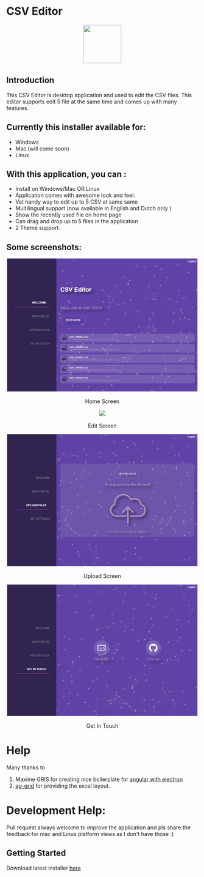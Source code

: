 # CSV Editor
<p align="center">
<img  width="100" height="100"  src ="https://github.com/ritsrivastava01/CSV-Editor/blob/master/src/favicon.512x512.png" /></p>

## Introduction

This CSV Editor is desktop application and used to edit the CSV files.
This editor supports edit 5 file at the same time and comes up with many features.

## Currently this installer available for:

- Windows
- Mac (will come soon)
- Linux

## With this application, you can :

- Install on Windows/Mac OR Linux
- Application comes with awesome look and feel.
- Vet handy way to edit up to 5 CSV at same same
- Multilingual support (now available in English and Dutch only )
- Show the recently used file on home page
- Can drag and drop up to 5 files in the application
- 2 Theme support.

## Some screenshots:

<p align="center">
<img  width="500"   src ="https://github.com/ritsrivastava01/CSV-Editor/blob/master/src/assets/app-images/home.PNG" />
  
<p align="center">
<p align="center">Home Screen</p>

<p align="center">
<img  width="500"   src ="https://github.com/ritsrivastava01/CSV-Editor/blob/master/src/assets/app-images/multiple_file.PNG" />
  
</p>
<p align="center">Edit Screen</p>

<p align="center">
<img  width="500"   src ="https://github.com/ritsrivastava01/CSV-Editor/blob/master/src/assets/app-images/upload.PNG" />
  
</p>
<p align="center">Upload Screen</p>

<p align="center">
<img  width="500"   src ="https://github.com/ritsrivastava01/CSV-Editor/blob/master/src/assets/app-images/getInTouch.PNG" />
  
</p>
<p align="center">Get In Touch</p>

# Help

Many thanks to

1. Maxime GRIS for creating nice boilerplate for [angular with electron](https://github.com/maximegris/angular-electron)
2. [ag-grid](https://www.ag-grid.com/) for providing the excel layout.

# Development Help:

Pull request always welcome to improve the application and pls share the feedback for mac and Linux platform views as I don't have those :)

## Getting Started

Download latest installer [here](https://github.com/ritsrivastava01/CSV-Editor/releases)
